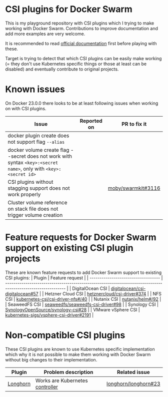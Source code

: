 # CSI plugins for Docker Swarm
This is my playground repository with CSI plugins which I trying to make working with Docker Swarm. Contributions to improve documentation and add more examples are very welcome.

It is recommended to read [official documentation](https://github.com/moby/moby/blob/master/docs/cluster_volumes.md) first before playing with these.

Target is trying to detect that which CSI plugins can be easily make working (= they don't use Kubernetes specific things or those at least can be disabled) and eventually contribute to original projects.

# Known issues
On Docker 23.0.0 there looks to be at least following issues when working on with CSI plugins.

| Issue                                                                                                             | Reported on         | PR to fix it |
| ----------------------------------------------------------------------------------------------------------------- | ------------------- | ------------ |
| docker plugin create does not support flag `--alias`                                                              |                     |              |
| docker volume create flag --secret does not work with syntax `<key>:<secret name>`, only with `<key>:<secret id>` |                     |              |
| CSI plugins without stagging support does not work properly                                                       |                     | [moby/swarmkit#3116](https://github.com/moby/swarmkit/pull/3116) |
| Cluster volume reference on stack file does not trigger volume creation                                           |                     |              |

# Feature requests for Docker Swarm support on existing CSI plugin projects
These are known feature requests to add Docker Swarm support to existing CSI plugins:
| Plugin                              | Feature request                                                                                              |
| ----------------------------------- | ------------------------------------------------------------------------------------------------------------ |
| DigitalOcean CSI                    | [digitalocean/csi-digitalocean#57](https://github.com/digitalocean/csi-digitalocean/issues/57)               |
| Hetzner Cloud CSI                   | [hetznercloud/csi-driver#374](https://github.com/hetznercloud/csi-driver/issues/374)                         |
| NFS CSI                             | [kubernetes-csi/csi-driver-nfs#/40](https://github.com/kubernetes-csi/csi-driver-nfs/issues/408)             |
| Nutanix CSI                         | [nutanix/helm#/92](https://github.com/nutanix/helm/issues/92)                                                |
| SeaweedFS CSI                       | [seaweedfs/seaweedfs-csi-driver#98](https://github.com/seaweedfs/seaweedfs-csi-driver/issues/98)             |
| Synology CSI                        | [SynologyOpenSource/synology-csi#28](https://github.com/SynologyOpenSource/synology-csi/issues/28)           |
| VMware vSphere CSI                  | [kubernetes-sigs/vsphere-csi-driver#2191](https://github.com/kubernetes-sigs/vsphere-csi-driver/issues/2191) |


# Non-compatible CSI plugins
These CSI plugins are known to use Kubernetes specific implementation which why it is not possible to make them working with Docker Swarm without big changes to their implementation.

| Plugin                              | Problem description                                                                                | Related issue |
| ----------------------------------- | -------------------------------------------------------------------------------------------------- | ------------- |
| [Longhorn](https://longhorn.io)     | Works are Kubernetes [controller](https://kubernetes.io/docs/concepts/architecture/controller/)    | [longhorn/longhorn#23](https://github.com/longhorn/longhorn/issues/23) |
